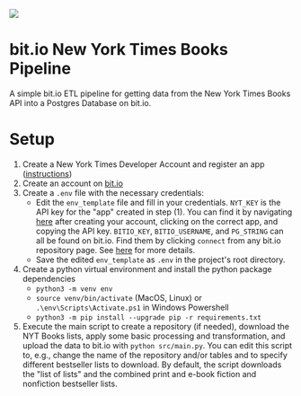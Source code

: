 ![](https://developer.nytimes.com/files/poweredby_nytimes_200a.png?v=1583354208344)

# bit.io New York Times Books Pipeline
A simple bit.io ETL pipeline for getting data from the New York Times Books API into a Postgres Database on bit.io.

# Setup
1. Create a New York Times Developer Account and register an app ([instructions](https://developer.nytimes.com/get-started))
2. Create an account on [bit.io](https://bit.io)
3. Create a `.env` file with the necessary credentials:
   - Edit the `env_template` file and fill in your credentials. `NYT_KEY` is the API key for the "app" created in step (1). You can find it by navigating [here](https://developer.nytimes.com/my-apps) after creating your account, clicking on the correct app, and copying the API key. `BITIO_KEY`, `BITIO_USERNAME`, and `PG_STRING` can all be found on bit.io. Find them by clicking `connect` from any bit.io repository page. See [here](https://docs.bit.io/docs/connecting-to-bitio) for more details.
   - Save the edited `env_template` as `.env` in the project's root directory.
4. Create a python virtual environment and install the python package dependencies
   - `python3 -m venv env`
   - `source venv/bin/activate` (MacOS, Linux) or `.\env\Scripts\Activate.ps1` in Windows Powershell
   - `python3 -m pip install --upgrade pip -r requirements.txt`
5. Execute the main script to create a repository (if needed), download the NYT Books lists, apply some basic processing and transformation, and upload the data to bit.io with `python src/main.py`. You can edit this script to, e.g., change the name of the repository and/or tables and to specify different bestseller lists to download. By default, the script downloads the "list of lists" and the combined print and e-book fiction and nonfiction bestseller lists.

